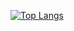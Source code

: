 [![Top Langs](https://github-readme-stats.vercel.app/api/top-langs/?username=Mauma9&layout=donut&theme=transparent)](https://github.com/anuraghazra/github-readme-stats)
